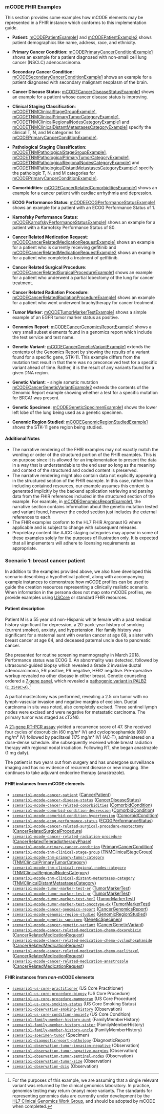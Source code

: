 ### mCODE FHIR Examples

This section provides some examples how mCODE elements may be represented in a FHIR instance which conforms to this implementation guide.

* **Patient**: <a href="Patient-mCODEPatientExample1.html">mCODEPatientExample1</a> and <a href="Patient-mCODEPatientExample2.html">mCODEPatientExample2</a>  shows patient demographics like name, address, race, and ethnicity.
* **Primary Cancer Condition**: <a href="Condition-mCODEPrimaryCancerConditionExample1.html">mCODEPrimaryCancerConditionExample1</a> shows an example for a patient diagnosed with non-small cell lung cancer (NSCLC) adenocarcinoma.
* **Secondary Cancer Condition**: <a href="Condition-mCODESecondaryCancerConditionExample1.html">mCODESecondaryCancerConditionExample1</a> shows an example for a patient diagnosed with secondary malignant neoplasm of the brain.
* **Cancer Disease Status**: <a href="Observation-mCODECancerDiseaseStatusExample1.html">mCODECancerDiseaseStatusExample1</a> shows an example for a patient whose cancer disease status is improving.
* **Clinical Staging Classification**: <a href="Observation-mCODETNMClinicalStageGroupExample1.html">mCODETNMClinicalStageGroupExample1</a>, <a href="Observation-mCODETNMClinicalPrimaryTumorCategoryExample1.html">mCODETNMClinicalPrimaryTumorCategoryExample1</a>, <a href="Observation-mCODETNMClinicalRegionalNodesCategoryExample1.html">mCODETNMClinicalRegionalNodesCategoryExample1</a> and <a href="Observation-mCODETNMClinicalDistantMetastasesCategoryExample1.html">mCODETNMClinicalDistantMetastasesCategoryExample1</a> specify the clinical T, N, and M categories for <a href="Condition-mCODEPrimaryCancerConditionExample1.html">mCODEPrimaryCancerConditionExample1</a>.

* **Pathological Staging Classification**: <a href="Observation-mCODETNMPathologicalStageGroupExample1.html">mCODETNMPathologicalStageGroupExample1</a>, <a href="Observation-mCODETNMPathologicalPrimaryTumorCategoryExample1.html">mCODETNMPathologicalPrimaryTumorCategoryExample1</a>, <a href="Observation-mCODETNMPathologicalRegionalNodesCategoryExample1.html">mCODETNMPathologicalRegionalNodesCategoryExample1</a> and <a href="Observation-mCODETNMPathologicalDistantMetastasesCategoryExample1.html">mCODETNMPathologicalDistantMetastasesCategoryExample1</a> specify the pathologic T, N, and M categories for <a href="Condition-mCODEPrimaryCancerConditionExample1.html">mCODEPrimaryCancerConditionExample1</a>.

* **Comorbidities**:  <a href="Observation-mCODECancerRelatedComorbiditiesExample1.html">mCODECancerRelatedComorbiditiesExample1</a> shows an example for a cancer patient with cardiac arrhythmia and depression.
 * **ECOG Performance Status**:  <a href="Observation-mCODEECOGPerformanceStatusExample1.html">mCODEECOGPerformanceStatusExample1</a> shows an example for a patient with an ECOG Performance Status of 1.
 * **Karnofsky Performance Status**: <a href="Observation-mCODEKarnofskyPerformanceStatusExample1.html">mCODEKarnofskyPerformanceStatusExample1</a> shows an example for a patient with a Karnofsky Performance Status of 80.
 * **Cancer Related Medication Request**: <a href="MedicationRequest-mCODECancerRelatedMedicationRequestExample1.html">mCODECancerRelatedMedicationRequestExample1</a> shows an example for a patient who is currently receiving gefitinib and <a href="MedicationRequest-mCODECancerRelatedMedicationRequestExample2.html">mCODECancerRelatedMedicationRequestExample2</a> shows an example for a patient who completed a treatment of getfitinib.
 * **Cancer Related Surgical Procedure**: <a href="Procedure-mCODECancerRelatedSurgicalProcedureExample1.html">mCODECancerRelatedSurgicalProcedureExample1</a> shows an example for a patient who underwent a partial lobectomy of the lung for cancer treatment.
  * **Cancer Related Radiation Procedure**: <a href="Procedure-mCODECancerRelatedRadiationProcedureExample1.html">mCODECancerRelatedRadiationProcedureExample1</a> shows an example for a patient who went underwent brachytherapy for cancer treatment.
 * **Tumor Marker**: <a href="Observation-mCODETumorMarkerTestExample1.html">mCODETumorMarkerTestExample1</a> shows a simple example of an EGFR tumor marker status as positive.
 * **Genomics Report**: <a href="DiagnosticReport-mCODECancerGenomicsReportExample1.html">mCODECancerGenomicsReportExample1</a> shows a very small subset elements found in a genomics report which include the test service and test name.
 * **Genetic Variant**: <a href="Observation-mCODECancerGeneticVariantExample1.html">mCODECancerGeneticVariantExample1</a> extends the contents of the Genomics Report by showing the results of a variant found for a specific gene, STK-11. This example differs from the mutation test result in that there was no preconceived test for a specific variant ahead of time.  Rather, it is the result of any variants found for a given DNA region.
 * **Genetic Variant**: - single somatic mutation <a href="Observation-mCODECancerGeneticVariantExample2.html">mCODECancerGeneticVariantExample2</a> extends the contents of the Genomic Report example showing whether a test for a specific mutation for BRCA1 was present.
 * **Genetic Specimen**: <a href="Specimen-mCODEGeneticSpecimenExample1.html">mCODEGeneticSpecimenExample1</a> shows the lower left lobe of the lung being used as a genetic specimen.
 * **Genomic Region Studied**: <a href="Observation-mCODEGenomicRegionStudiedExample1.html">mCODEGenomicRegionStudiedExample1</a> shows the STK-11 gene region being studied.

#### Additional Notes

* The narrative rendering of the FHIR examples may not exactly match the wording or order of the structured portion of the FHIR examples. This is on purpose since it is allowed for an implementation to present the data in a way that is understandable to the end user so long as the meaning and context of the structured and coded content is preserved.
* The narrative rendering might also contain data not explicitly appearing in the structured section of the FHIR example.  In this case, rather than including contained resources, our example assumes this content is generated implicitly by the backend application retrieving and parsing data from the FHIR references included in the structured section of the example.  For example, in <a href="DiagnosticReport-mCODECancerGenomicsReportExample1.html">mCODEGenomicsReportExample1</a>, the narrative section contains information about the genetic mutation tested and variant found, however the coded section just includes the external references to each.
* The FHIR examples conform to the HL7 FHIR Argonaut IG where applicable and is subject to change with subsequent releases.
* Proprietary content like AJCC staging categories may appear in some of these examples solely for the purposes of illustration only. It is expected that all implementers will adhere to licensing requirements as appropriate.

### Scenario 1: breast cancer patient

In addition to the examples provided above, we also have developed this scenario describing a hypothetical patient, along with accompanying example instances to demonstrate how mCODE profiles can be used to guide the creation resources representing a clinically realistic scenario. When information in the persona does not map onto mCODE profiles, we provide examples using [USCore](http://hl7.org/fhir/us/core/index.html) or standard FHIR resources.

#### Patient description

Patient M is a 55 year old non-Hispanic white female with a past medical history significant for depression, a 20-pack-year history of smoking (current smoker), anxiety, and hypertension. Her family history was significant for a maternal aunt with ovarian cancer at age 69, a sister with breast cancer at age 64, and deceased paternal uncle due to pancreatic cancer.

She presented for routine screening mammography in March 2018. Performance status was ECOG 0. An abnormality was detected, followed by ultrasound-guided biopsy which revealed a Grade 2 invasive ductal adenocarcinoma, ER positive, PR negative, HER2 negative. Pre-operative workup revealed no other disease in either breast. Genetic counseling ordered a [7 gene panel](https://www.invitae.com/en/physician/tests/50001/), which revealed a [pathogenic variant in PALB2 (`c.3549C>A`)](https://www.ncbi.nlm.nih.gov/clinvar/variation/128144/).[^1]

[^1]: For the purposes of this example, we are assuming that a single relevant variant was returned by the clinical genomics laboratory. In practice, genomics testing may return (many) more variants. The standards for representing genomics data are currently under development by the [HL7 Clinical Genomics Work Group](https://confluence.hl7.org/display/CGW/WorkGroup+Home), and should be adopted by mCODE when completed.

A partial mastectomy was performed, revealing a 2.5 cm tumor with no lymph-vascular invasion and negative margins of excision. Ductal carcinoma in situ was noted, also completely excised. Three sentinel lymph nodes were excised and were negative for metastatic carcinoma. The primary tumor was staged as cT3N0.

A [21-gene RT-PCR assay](https://www.oncotypeiq.com/en-US/breast-cancer/healthcare-professionals/oncotype-dx-breast-recurrence-score/about-the-test) yielded a recurrence score of 47. She received four cycles of doxorubicin (60 mg/m² IV) and cyclophosphamide (600 mg/m² IV) followed by paclitaxel (175 mg/m² IV) (AC-T), administered on a dose-dense schedule. She subsequently received whole breast radiation therapy with regional nodal irradiation. Following RT, she began anastrozole (1 mg daily).

The patient is two years out from surgery and has undergone surveillance imaging and has no evidence of recurrent disease or new imaging. She continues to take adjuvant endocrine therapy (anastrozole).

#### FHIR instances from mCODE elements

* [`scenario1-mcode-cancer-patient`](Patient-scenario1-mcode-cancer-patient.html) ([CancerPatient])
* [`scenario1-mcode-cancer-disease-status`](Observation-scenario1-mcode-cancer-disease-status.html) ([CancerDiseaseStatus])
* [`scenario1-mcode-cancer-related-comorbidities`](Observation-scenario1-mcode-cancer-related-comorbidities.html) ([ComorbidCondition])
* [`scenario1-mcode-comorbid-condition-depression`](Condition-scenario1-mcode-comorbid-condition-depression.html) ([ComorbidCondition])
* [`scenario1-mcode-comorbid-condition-hypertension`](Condition-scenario1-mcode-comorbid-condition-hypertension.html) ([ComorbidCondition])
* [`scenario1-mcode-ecog-performance-status`](Observation-scenario1-mcode-ecog-performance-status.html) ([ECOGPerformanceStatus])
* [`scenario1-mcode-cancer-related-surgical-procedure-mastectomy`](Procedure-scenario1-mcode-cancer-related-surgical-procedure-mastectomy.html) ([CancerRelatedSurgicalProcedure])
* [`scenario1-mcode-cancer-related-radiation-procedure`](Procedure-scenario1-mcode-cancer-related-radiation-procedure.html) ([CancerRelatedTeleradiotherapyPhase])
* [`scenario1-mcode-primary-cancer-condition`](Condition-scenario1-mcode-primary-cancer-condition.html) ([PrimaryCancerCondition])
* [`scenario1-mcode-tnm-clinical-stage-group`](Observation-scenario1-mcode-tnm-clinical-stage-group.html) ([TNMClinicalStageGroup])
* [`scenario1-mcode-tnm-primary-tumor-category`](Observation-scenario1-mcode-tnm-primary-tumor-category.html) ([TNMClinicalPrimaryTumorCategory])
* [`scenario1-mcode-tnm-clinical-regional-nodes-category`](Observation-scenario1-mcode-tnm-clinical-regional-nodes-category.html) ([TNMClinicalRegionalNodesCategory])
* [`scenario1-mcode-tnm-clinical-distant-metastases-category`](Observation-scenario1-mcode-tnm-clinical-distant-metastases-category.html) ([TNMClinicalDistantMetastasesCategory])
* [`scenario1-mcode-tumor-marker-test-er`](Observation-scenario1-mcode-tumor-marker-test-er.html)  ([TumorMarkerTest])
* [`scenario1-mcode-tumor-marker-test-pr`](Observation-scenario1-mcode-tumor-marker-test-pr.html)  ([TumorMarkerTest])
* [`scenario1-mcode-tumor-marker-test-her2`](Observation-scenario1-mcode-tumor-marker-test-her2.html)  ([TumorMarkerTest])
* [`scenario1-mcode-tumor-marker-test-oncotype-dx`](Observation-scenario1-mcode-tumor-marker-test-oncotype-dx.html)  ([TumorMarkerTest])
* [`scenario1-mcode-cancer-genomics-report`](DiagnosticReport-scenario1-mcode-cancer-genomics-report.html) ([CancerGenomicsReport])
* [`scenario1-mcode-genomic-region-studied`](Observation-scenario1-mcode-genomic-region-studied.html) ([GenomicRegionStudied])
* [`scenario1-mcode-genetic-specimen`](Specimen-scenario1-mcode-genetic-specimen.html) ([GeneticSpecimen])
* [`scenario1-mcode-cancer-genetic-variant`](Observation-scenario1-mcode-cancer-genetic-variant.html) ([CancerGeneticVariant])
* [`scenario1-mcode-cancer-related-medication-chemo-doxorubicin`](MedicationRequest-scenario1-mcode-cancer-related-medication-chemo-doxorubicin.html) ([CancerRelatedMedicationRequest])
* [`scenario1-mcode-cancer-related-medication-chemo-cyclophosphamide`](MedicationRequest-scenario1-mcode-cancer-related-medication-chemo-cyclophosphamide.html) ([CancerRelatedMedicationRequest])
* [`scenario1-mcode-cancer-related-medication-chemo-paclitaxel`](MedicationRequest-scenario1-mcode-cancer-related-medication-chemo-paclitaxel.html) ([CancerRelatedMedicationRequest])
* [`scenario1-mcode-cancer-related-medication-anastrozole`](MedicationRequest-scenario1-mcode-cancer-related-medication-anastrozole.html) ([CancerRelatedMedicationRequest])


#### FHIR instances from _non_-mCODE elements

* [`scenario1-us-core-practitioner`](Practitioner-scenario1-us-core-practitioner.html) (US Core Practitioner)
* [`scenario1-us-core-procedure-biopsy`](Procedure-scenario1-us-core-procedure-biopsy.html) (US Core Procedure)
* [`scenario1-us-core-procedure-mammogram`](Procedure-scenario1-us-core-procedure-mammogram.html) (US Core Procedure)
* [`scenario1-us-core-smoking-status`](Observation-scenario1-us-core-smoking-status.html) (US Core Smoking Status)
* [`scenario1-observation-smoking-history`](Observation-scenario1-observation-smoking-history.html) (Observation)
* [`scenario1-us-core-condition-anxiety`](Condition-scenario1-us-core-condition-anxiety.html) (US Core Condition)
* [`scenario1-family-member-history-aunt`](FamilyMemberHistory-scenario1-family-member-history-aunt.html) (FamilyMemberHistory)
* [`scenario1-family-member-history-sister`](FamilyMemberHistory-scenario1-family-member-history-sister.html) (FamilyMemberHistory)
* [`scenario1-family-member-history-uncle`](FamilyMemberHistory-scenario1-family-member-history-uncle.html) (FamilyMemberHistory)
* [`scenario1-specimen-tumor`](Specimen-scenario1-specimen-tumor.html) (Specimen)
* [`scenario1-diagnosticreport-pathology`](DiagnosticReport-scenario1-diagnosticreport-pathology.html) (DiagnosticReport)
* [`scenario1-observation-tumor-invasion-negative`](Observation-scenario1-observation-tumor-invasion-negative.html) (Observation)
* [`scenario1-observation-tumor-negative-margins`](Observation-scenario1-observation-tumor-negative-margins.html) (Observation)
* [`scenario1-observation-tumor-sentinel-nodes`](Observation-scenario1-observation-tumor-sentinel-nodes.html) (Observation)
* [`scenario1-observation-tumor-size`](Observation-scenario1-observation-tumor-size.html) (Observation)
* [`scenario1-observation-dcis`](Observation-scenario1-observation-tumor-dcis.html) (Observation)

[CancerDiseaseStatus]: StructureDefinition-mcode-cancer-disease-status.html
[CancerGeneticVariant]: StructureDefinition-mcode-cancer-genetic-variant.html
[CancerGenomicsReport]: StructureDefinition-mcode-cancer-genomics-report.html
[CancerPatient]: StructureDefinition-mcode-cancer-patient.html
[CancerRelatedMedicationRequest]: StructureDefinition-mcode-cancer-related-medication-request.html
[CancerRelatedTeleradiotherapyPhase]: StructureDefinition-mcode-cancer-related-teleradiotherapy-phase.html
[CancerRelatedSurgicalProcedure]: StructureDefinition-mcode-cancer-related-surgical-procedure.html
[ComorbidCondition]: StructureDefinition-mcode-cancer-related-comorbidities.html
[ECOGPerformanceStatus]: StructureDefinition-mcode-ecog-performance-status.html
[GeneticSpecimen]: StructureDefinition-mcode-genetic-specimen.html
[GenomicRegionStudied]: StructureDefinition-mcode-genomic-region-studied.html
[PrimaryCancerCondition]: StructureDefinition-mcode-primary-cancer-condition.html
[StructureDefinition-us-core-practitioner]: http://hl7.org/fhir/us/core/STU3.1/StructureDefinition-us-core-practitioner.html
[TNMClinicalDistantMetastasesCategory]: StructureDefinition-mcode-tnm-clinical-distant-metastases-category.html
[TNMClinicalPrimaryTumorCategory]: StructureDefinition-mcode-tnm-clinical-primary-tumor-category.html
[TNMClinicalRegionalNodesCategory]: StructureDefinition-mcode-tnm-clinical-regional-nodes-category.html
[TNMClinicalStageGroup]: StructureDefinition-mcode-tnm-clinical-stage-group.html
[TumorMarkerTest]: StructureDefinition-mcode-tumor-marker-test.html
